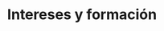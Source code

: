 ---
title: "Intereses y formación"  # Add a page title.
summary: "Intereses y formación."  # Add a page description.
type: "widget_page"  # Page type is a Widget Page
url: "equipo/fisiquimicamente/rodrigo-alcaraz-de-la-osa/intereses-formacion"
---